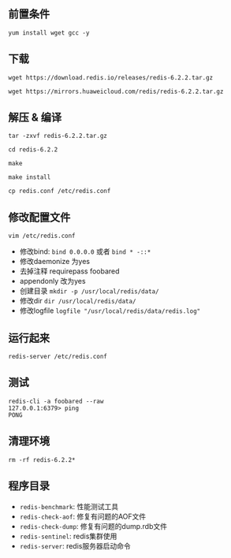 ## 前置条件
```
yum install wget gcc -y
```



## 下载

```
wget https://download.redis.io/releases/redis-6.2.2.tar.gz

wget https://mirrors.huaweicloud.com/redis/redis-6.2.2.tar.gz
```



## 解压 & 编译

```
tar -zxvf redis-6.2.2.tar.gz

cd redis-6.2.2

make

make install

cp redis.conf /etc/redis.conf
```



## 修改配置文件

```
vim /etc/redis.conf
```
- 修改bind: `bind 0.0.0.0` 或者 `bind * -::*`
- 修改daemonize 为yes
- 去掉注释 requirepass foobared
- appendonly 改为yes
- 创建目录 `mkdir -p /usr/local/redis/data/`
- 修改dir  `dir /usr/local/redis/data/`
- 修改logfile  `logfile "/usr/local/redis/data/redis.log"`

## 运行起来
```
redis-server /etc/redis.conf
```

## 测试
```
redis-cli -a foobared --raw
127.0.0.1:6379> ping
PONG
```

## 清理环境
```
rm -rf redis-6.2.2*
```


## 程序目录
- `redis-benchmark`: 性能测试工具
- `redis-check-aof`: 修复有问题的AOF文件
- `redis-check-dump`: 修复有问题的dump.rdb文件
- `redis-sentinel`: redis集群使用
- `redis-server`: redis服务器启动命令